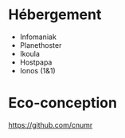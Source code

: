 # Hébergement
- Infomaniak 
- Planethoster 
- Ikoula 
- Hostpapa
- Ionos (1&1)

# Eco-conception
https://github.com/cnumr
